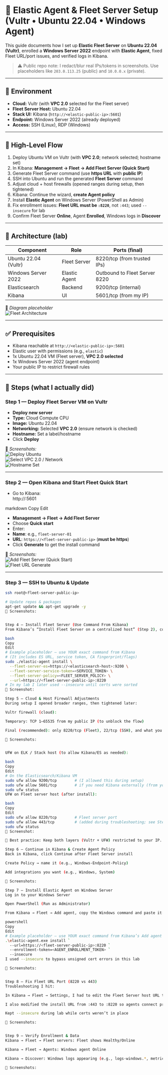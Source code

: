 # 🚀 Elastic Agent & Fleet Server Setup (Vultr • Ubuntu 22.04 • Windows Agent)

This guide documents how I set up **Elastic Fleet Server** on **Ubuntu 22.04 (Vultr)**, enrolled a **Windows Server 2022** endpoint with **Elastic Agent**, fixed Fleet URL/port issues, and verified logs in Kibana.

> ⚠️ Public repo note: I redact/blur real IPs/tokens in screenshots. Use placeholders like `203.0.113.25` (public) and `10.0.0.x` (private).

---

## 📌 Environment
- **Cloud:** Vultr (with **VPC 2.0** selected for the Fleet server)
- **Fleet Server Host:** Ubuntu 22.04
- **Stack UI:** Kibana (`http://<elastic-public-ip>:5601`)
- **Endpoint:** Windows Server 2022 (already deployed)
- **Access:** SSH (Linux), RDP (Windows)

---

## 🧭 High-Level Flow
1) Deploy Ubuntu VM on Vultr (with **VPC 2.0**; network selected; hostname set)  
2) In Kibana: **Management → Fleet → Add Fleet Server (Quick Start)**  
3) Generate Fleet Server command (use **https URL** with **public IP**)  
4) SSH into Ubuntu and run the generated **Fleet Server** command  
5) Adjust cloud + host firewalls (opened ranges during setup, then tightened)  
6) Kibana: Continue the wizard, **create Agent policy**  
7) Install **Elastic Agent** on Windows Server (PowerShell as Admin)  
8) Fix enrollment issues: **Fleet URL must be `:8220`**, not `:443`; used `--insecure` for lab  
9) Confirm Fleet Server **Online**, Agent **Enrolled**, Windows logs in **Discover**

---

## 🧱 Architecture (lab)

| Component | Role | Ports (final) |
|---|---|---|
| Ubuntu 22.04 (Vultr) | Fleet Server | 8220/tcp (from trusted IPs) |
| Windows Server 2022 | Elastic Agent | Outbound to Fleet Server 8220 |
| Elasticsearch | Backend | 9200/tcp (internal) |
| Kibana | UI | 5601/tcp (from my IP) |

📸 *Diagram placeholder*  
![Fleet Architecture](./screenshots/fleet-architecture.png)

---

## ✅ Prerequisites
- Kibana reachable at `http://<elastic-public-ip>:5601`
- Elastic user with permissions (e.g., `elastic`)
- 1x Ubuntu 22.04 VM (Fleet server), **VPC 2.0 selected**
- 1x Windows Server 2022 (agent endpoint)
- Your public IP to restrict firewall rules

---

## 🚀 Steps (what I actually did)

### **Step 1 — Deploy Fleet Server VM on Vultr**
- **Deploy new server**
- **Type:** Cloud Compute CPU
- **Image:** Ubuntu 22.04
- **Networking:** Selected **VPC 2.0** (ensure network is checked)
- **Hostname:** Set a label/hostname
- Click **Deploy**

📸 *Screenshots:*  
![Deploy Ubuntu](./screenshots/vultr-deploy-ubuntu.png)  
![Select VPC 2.0 / Network](./screenshots/vultr-select-network.png)  
![Hostname Set](./screenshots/vultr-hostname.png)

---

### **Step 2 — Open Kibana and Start Fleet Quick Start**
- Go to Kibana:  
http://<elastic-public-ip>:5601

markdown
Copy
Edit
- **Management → Fleet → Add Fleet Server**
- Choose **Quick start**
- Enter:
- **Name**: e.g., `fleet-server-01`
- **URL**: `https://<fleet-server-public-ip>` (**must be https**)
- Click **Generate** to get the install command

📸 *Screenshots:*  
![Add Fleet Server (Quick Start)](./screenshots/kibana-fleet-add-server.png)  
![Fleet URL Generate](./screenshots/kibana-fleet-url-generate.png)

---

### **Step 3 — SSH to Ubuntu & Update**
```bash
ssh root@<fleet-server-public-ip>

# Update repos & packages
apt-get update && apt-get upgrade -y
📸 Screenshots:


Step 4 — Install Fleet Server (Use Command From Kibana)
From Kibana’s “Install Fleet Server on a centralized host” (Step 2), copy the Linux command and run it here.

bash
Copy
Edit
# Example placeholder — use YOUR exact command from Kibana
# (It includes ES URL, service token, CA fingerprint/flags)
sudo ./elastic-agent install \
  --fleet-server-es=https://<elasticsearch-host>:9200 \
  --fleet-server-service-token=<SERVICE_TOKEN> \
  --fleet-server-policy=<FLEET_SERVER_POLICY> \
  --url=https://<fleet-server-public-ip>:8220
# In my lab I later used --insecure until certs were sorted
📸 Screenshot:

Step 5 — Cloud & Host Firewall Adjustments
During setup I opened broader ranges, then tightened later:

Vultr firewall (cloud):

Temporary: TCP 1–65535 from my public IP (to unblock the flow)

Final (recommended): only 8220/tcp (Fleet), 22/tcp (SSH), and what you truly need — from my IP only

📸 Screenshots:


UFW on ELK / Stack host (to allow Kibana/ES as needed):

bash
Copy
Edit
# On the Elasticsearch/Kibana VM
sudo ufw allow 9200/tcp        # (I allowed this during setup)
sudo ufw allow 5601/tcp        # if you need Kibana externally (from your IP)
sudo ufw status
UFW on Fleet server host (after install):

bash
Copy
Edit
sudo ufw allow 8220/tcp        # Fleet server port
sudo ufw allow 443/tcp         # (added during troubleshooting; see Step 8)
sudo ufw status
📸 Screenshot:

🔐 Best practice: Keep both layers (Vultr + UFW) restricted to your IP. Do not leave broad port ranges open.

Step 6 — Continue in Kibana & Create Agent Policy
Back in Kibana, click Continue after Fleet Server install

Create Policy → name it (e.g., Windows-Endpoint-Policy)

Add integrations you want (e.g., Windows, System)

📸 Screenshots:

Step 7 — Install Elastic Agent on Windows Server
Log in to your Windows Server

Open PowerShell (Run as Administrator)

From Kibana → Fleet → Add agent, copy the Windows command and paste it:

powershell
Copy
Edit
# Example placeholder — use YOUR exact command from Kibana’s Add agent page
.\elastic-agent.exe install `
  --url=https://<fleet-server-public-ip>:8220 `
  --enrollment-token=<AGENT_ENROLLMENT_TOKEN> `
  --insecure
I used --insecure to bypass unsigned cert errors in this lab

📸 Screenshots:


Step 8 — Fix Fleet URL Port (8220 vs 443)
Troubleshooting I hit:

In Kibana → Fleet → Settings, I had to edit the Fleet Server host URL to include :8220 (not :443)

I also modified the install URL from :443 to :8220 so agents connect properly

Kept --insecure during lab while certs weren’t in place

📸 Screenshots:


Step 9 — Verify Enrollment & Data
Kibana → Fleet → Fleet servers: Fleet shows Healthy/Online

Kibana → Fleet → Agents: Windows agent Online

Kibana → Discover: Windows logs appearing (e.g., logs-windows.*, metrics-system.*)

📸 Screenshots:
